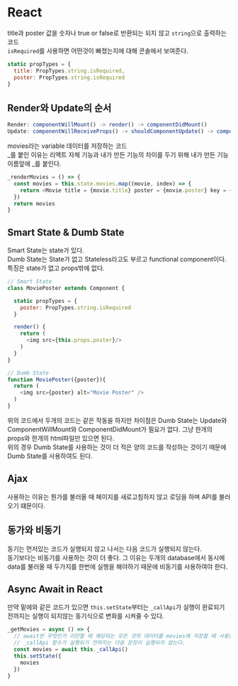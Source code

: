 # React

title과 poster 값을 숫자나 true or false로 반환되는 되지 않고 `string`으로 출력하는 코드  
`isRequired`를 사용하면 어떤것이 빠졌는지에 대해 콘솔에서 보여준다.  
```js
static propTypes = {
  title: PropTypes.string.isRequired,
  poster: PropTypes.string.isRequired
}
```

## Render와 Update의 순서
```js
Render: componentWillMount() -> render() -> componentDidMount()
Update: componentWillReceiveProps() -> shouldComponentUpdate() -> componentWillUpdate() -> render() -> componentDidMount()
```

movies라는 variable 데이터를 저장하는 코드  
_를 붙인 이유는 리엑트 자체 기능과 내가 만든 기능의 차이를 두기 위해 내가 만든 기능 이름앞에 _를 붙인다.  
```js
_renderMovies = () => {
  const movies = this.state.movies.map((movie, index) => {
    return <Movie title = {movie.title} poster = {movie.poster} key = {index}/>
  })
  return movies
}
```

## Smart State & Dumb State
Smart State는 state가 있다.  
Dumb State는 State가 없고 Stateless라고도 부르고 functional component이다. 특징은 state가 없고 props밖에 없다.

```js
// Smart State
class MoviePoster extends Component {

  static propTypes = {
    poster: PropTypes.string.isRequired
  }

  render() {
    return (
      <img src={this.props.poster}/>
    )
  }
}

// Dumb State
function MoviePoster({poster}){
  return (
    <img src={poster} alt="Movie Poster" />
  )
}
```
위의 코드에서 두개의 코드는 같은 작동을 하지만 차이점은 Dumb State는 Update와 ComponentWillMount와 ComponentDidMount가 필요가 없다. 그냥 한개의 props와 한개의 html파일만 있으면 된다.  
위의 경우 Dumb State를 사용하는 것이 더 적은 양의 코드를 작성하는 것이기 때문에 Dumb State를 사용하여도 된다.  

## Ajax
사용하는 이유는 뭔가를 불러올 때 페이지를 새로고침하지 않고 로딩을 하며 API를 불러오기 떄문이다.  

## 동가와 비동기
동기는 먼저있는 코드가 실행되지 않고 나서는 다음 코드가 실행되지 않는다.  
동기보다는 비동기를 사용하는 것이 더 좋다. 그 이유는 두개의 database에서 동시에 data를 불러올 때 두가지를 한번에 실행을 해야하기 때문에 비동기를 사용하여야 한다.  

## Async Await in React

만약 밑에와 같은 코드가 있으면 `this.setState`부터는 `_callApi`가 실행이 완료되기 전까지는 실행이 되지않는 동기식으로 변화를 시켜줄 수 있다.  
```js
_getMovies = async () => {
  // await란 무엇인가 리턴할 때 해당되는 모든 것의 데이터를 movies에 저장할 때 사용한다.
  // _callApi 함수가 실행되기 전까지는 다음 문장이 실행되지 않는다.
  const movies = await this._callApi()
  this.setState({
    movies 
  })
}
```